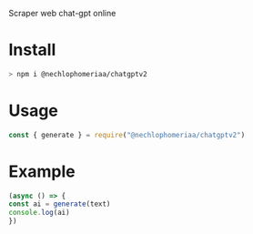 <p>Scraper web chat-gpt online</p>

# Install

```sh
> npm i @nechlophomeriaa/chatgptv2
```

# Usage

```js
const { generate } = require("@nechlophomeriaa/chatgptv2")
```

# Example

```js
(async () => {
const ai = generate(text)
console.log(ai)
})
```
